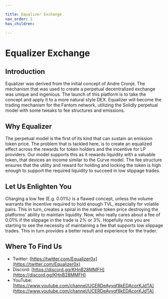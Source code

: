 ```yaml
---

title: Equalizer Exchange
nav_order: 1
has_children:

---
```


# Equalizer Exchange

## Introduction

Equalizer was derived from the initial concept of Andre Cronje. The mechanism that was used to create a perpetual decentralized exchange was unique and ingenious. The launch of this platform is to take the concept and apply it to a more natural style DEX. Equalizer will become the trading mechanism for the Fantom network, utilizing the Solidly perpetual model with some tweaks to fee structures and emissions.

## Why Equalizer
The perpetual model is the first of its kind that can sustain an emission token price. The problem that is tackled here, is to create an equalized effect across the rewards for token holders and the incentive for LP providers. 
Our model supports this as it rewards liquidity with a valuable token, that devices an income similar to the Curve model. The fee structure ensures that the utility and reward for holding and locking the token is high enough to support the required liquidity to succeed in low slippage trades.

## Let Us Enlighten You
Charging a low fee (E.g. 0.01%) is a flawed concept, unless the volume warrants the incentive required to hold enough TVL, especially for volatile pairs. This in turn, creates a spiral in the native token price destroying the platforms' ability to maintain liquidity.
Now, who really cares about a fee of 0.01% if the slippage in the trade is 2% or 3%. Hopefully now you are starting to see the necessity of maintaining a fee that supports low slippage trades. This in turn provides a better result and experience for the trader.

## Where To Find Us
- Twitter: [https://twitter.com/Equalizer0x](https://twitter.com/Equalizer0x)
- Discord: [https://discord.gg/KHnB28MMFH](https://discord.gg/KHnB28MMFH)
- YouTube: [https://www.youtube.com/channel/UCERDeAyvqf8kEDAcorKJdTA](https://www.youtube.com/channel/UCERDeAyvqf8kEDAcorKJdTA)

